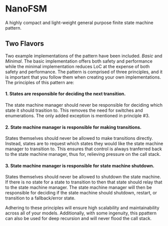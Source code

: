 # NanoFSM
A highly compact and light-weight general purpose finite state machine pattern.

## Two Flavors
Two example implementations of the pattern have been included. <i>Basic</i> and <i>Minimal</i>.
The basic implementation offers both safety and performance while the minimal implementation
reduces LoC at the expense of both safety and performance. The pattern is comprised of three
principles, and it is important that you follow them when creating your own implementations.
The principles of this pattern are:

#### 1. States are responsible for deciding the next transition.
The state machine manager should never be responsible for deciding which state it should
trasition to. This removes the need for switches and enumerations. The only added exception
is mentioned in principle #3.

#### 2. State machine manager is responsible for making transitions.
States themselves should never be allowed to make transitions directly. Instead, states are
to request which states they would like the state machine manager to transition to. This
ensures that control is always tranferred back to the state machine manager, thus for,
relieving pressure on the call stack.

#### 3. State machine manager is responsible for state machine shutdown.
States themselves should never be allowed to shutdown the state machine. If there is no state
for a state to transition to then that state should relay that to the state machine manager.
The state machine manager will then be responsible for deciding if the state machine should
shutdown, restart, or transition to a fallback/error state.

Adhering to these principles will ensure high scalability and maintainability across all of
your models. Additionally, with some ingenuity, this ppattern can also be used for deep
recursion and will never flood the call stack.
